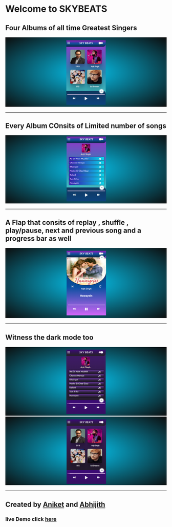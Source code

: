 # Welcome to SKYBEATS

## Four Albums of all time Greatest Singers 

<img src="./readmeimg/home.png">


---

## Every Album COnsits of Limited number of songs

<img src="./readmeimg/songs.png">

---
## A Flap that consits of replay , shuffle , play/pause, next and previous song and a progress bar as well

<img src="./readmeimg/flap.png">

---

## Witness the dark mode too

<img src="./readmeimg/songsdark.png">

<img src="./readmeimg/homedark.png">

---

## Created by [Aniket](https://github.com/anirket) and [Abhijith](https://github.com/AbhijithS-Ark)


### live Demo click [here](https://skybeats.netlify.app/)
